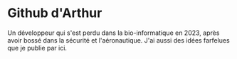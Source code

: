 # Github d'Arthur

Un développeur qui s'est perdu dans la bio-informatique en 2023, après avoir bossé dans la sécurité et l'aéronautique. J'ai aussi des idées farfelues que je publie par ici.
